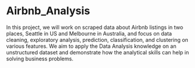 # Airbnb_Analysis
In this project, we will work on scraped data about Airbnb listings in two places, Seattle in US and Melbourne in Australia, and focus on data cleaning, exploratory analysis, prediction, classification, and clustering on various features. We aim to apply the Data Analysis knowledge on an unstructured dataset and demonstrate how the analytical skills can help in solving business problems.

